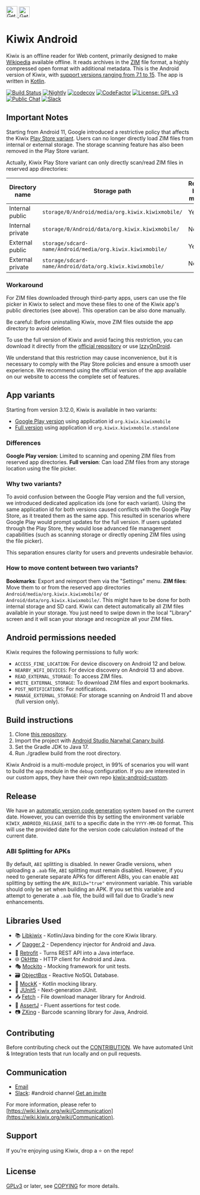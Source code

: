 <a href="https://play.google.com/store/apps/details?id=org.kiwix.kiwixmobile" target="_blank" align="left">
  <img src="https://play.google.com/intl/en/badges/images/badge_new.png" alt="Get it on Google Play" height="30" />
</a>
<a href="https://apt.izzysoft.de/fdroid/index/apk/org.kiwix.kiwixmobile.standalone" target="_blank" align="left">
  <img src="https://gitlab.com/IzzyOnDroid/repo/-/raw/master/assets/IzzyOnDroid2.png" alt="Get it on IzzyOnDroid" height="29" />
</a>

# Kiwix Android

Kiwix is an offline reader for Web content, primarily designed to make [Wikipedia](https://www.wikipedia.org/) available offline. It reads archives in the [ZIM](https://openzim.org) file format, a highly compressed open format with additional metadata.
This is the Android version of Kiwix, with [support versions ranging from 7.1 to 15](https://github.com/kiwix/kiwix-android/blob/main/buildSrc/src/main/kotlin/Config.kt). The app is written in [Kotlin](https://kotlinlang.org/).

[![Build Status](https://github.com/kiwix/kiwix-android/workflows/CI/badge.svg?query=branch%3Amain+workflow%3ANightly)](https://github.com/kiwix/kiwix-android/actions?query=workflow%3ACI+branch%3Amain)
[![Nightly](https://github.com/kiwix/kiwix-android/actions/workflows/nightly.yml/badge.svg)](https://github.com/kiwix/kiwix-android/actions/workflows/nightly.yml)
[![codecov](https://codecov.io/gh/kiwix/kiwix-android/branch/main/graph/badge.svg)](https://codecov.io/gh/kiwix/kiwix-android)
[![CodeFactor](https://www.codefactor.io/repository/github/kiwix/kiwix-android/badge)](https://www.codefactor.io/repository/github/kiwix/kiwix-android)
[![License: GPL v3](https://img.shields.io/badge/License-GPLv3-blue.svg)](https://www.gnu.org/licenses/gpl-3.0)
[![Public Chat](https://img.shields.io/badge/public-chat-green)](https://chat.kiwix.org)
[![Slack](https://img.shields.io/badge/Slack-chat-E01E5A)](https://kiwixoffline.slack.com)

## Important Notes

Starting from Android 11, Google introduced a restrictive policy that affects the Kiwix [Play Store
variant](https://play.google.com/store/apps/details?id=org.kiwix.kiwixmobile). Users can no longer directly load ZIM files from internal or external storage. The storage scanning feature has also been removed in the Play Store variant.

Actually, Kiwix Play Store variant can only directly scan/read ZIM files in reserved app directories:

| Directory name   | Storage path                                                | Readable by File manager |
|------------------|-------------------------------------------------------------|--------------------------|
| Internal public  | `storage/0/Android/media/org.kiwix.kiwixmobile/`            | Yes                      |
| Internal private | `storage/0/Android/data/org.kiwix.kiwixmobile/`             | No                       |
| External public  | `storage/sdcard-name/Android/media/org.kiwix.kiwixmobile/`  | Yes                      |
| External private | `storage/sdcard-name/Android/data/org.kiwix.kiwixmobile/`   | No                       |

### Workaround

For ZIM files downloaded through third-party apps, users can use the file picker in Kiwix to select and move these files to one of the Kiwix app's public directories (see above). This operation can be also done manually.

Be careful: Before uninstalling Kiwix, move ZIM files outside the app directory to avoid deletion.

To use the full version of Kiwix and avoid facing this restriction, you can download it directly from the [official repository](https://download.kiwix.org/release/kiwix-android/) or use [IzzyOnDroid](https://apt.izzysoft.de/fdroid/index/apk/org.kiwix.kiwixmobile.standalone).

We understand that this restriction may cause inconvenience, but it is necessary to comply with the Play Store policies and ensure a smooth user experience. We recommend using the official version of the app available on our website to access the complete set of features.

## App variants

Starting from version 3.12.0, Kiwix is available in two variants:

- [Google Play version](https://android.kiwix.org/) using application id `org.kiwix.kiwixmobile`
- [Full version](https://download.kiwix.org/release/kiwix-android/) using application id `org.kiwix.kiwixmobile.standalone`

### Differences

**Google Play version**: Limited to scanning and opening ZIM files from reserved app directories.
**Full version**: Can load ZIM files from any storage location using the file picker.

### Why two variants?

To avoid confusion between the Google Play version and the full version, we introduced dedicated application ids (one for each variant). Using the same application id for both versions caused conflicts with the Google Play Store, as it treated them as the same app. This resulted in scenarios where Google Play would prompt updates for the full version. If users updated through the Play Store, they would lose advanced file management capabilities (such as scanning storage or directly opening ZIM files using the file picker).

This separation ensures clarity for users and prevents undesirable behavior.

### How to move content between two variants?

**Bookmarks**: Export and reimport them via the "Settings" menu.
**ZIM files**: Move them to or from the reserved app directories `Android/media/org.kiwix.kiwixmobile/` or
`Android/data/org.kiwix.kiwixmobile/`. This might have to be done for both internal storage and SD card. Kiwix can detect automatically all ZIM files available in your storage. You just need to swipe down in the local "Library" screen and
it will scan your storage and recognize all your ZIM files.

## Android permissions needed

Kiwix requires the following permissions to fully work:

- `ACCESS_FINE_LOCATION`: For device discovery on Android 12 and below.
- `NEARBY_WIFI_DEVICES`: For device discovery on Android 13 and above.
- `READ_EXTERNAL_STORAGE`: To access ZIM files.
- `WRITE_EXTERNAL_STORAGE`: To download ZIM files and export bookmarks.
- `POST_NOTIFICATIONS`: For notifications.
- `MANAGE_EXTERNAL_STORAGE`: For storage scanning on Android 11 and above (full version only).

## Build instructions
1. Clone [this repository](https://github.com/kiwix/kiwix-android).
2. Import the project with [Android Studio Narwhal Canary build](https://developer.android.com/studio/preview).
3. Set the Gradle JDK to Java 17.
4. Run ./gradlew build from the root directory.

Kiwix Android is a multi-module project, in 99% of scenarios you will want to build the `app` module in the `debug` configuration. If you are interested in our custom apps, they have their own repo [kiwix-android-custom](https://github.com/kiwix/kiwix-android-custom).

## Release

We have an [automatic version code generation](https://github.com/kiwix/kiwix-android/blob/main/buildSrc/src/main/kotlin/VersionCodeGenerator.kt) system based on the current date. However, you can override this by setting the environment variable `KIWIX_ANDROID_RELEASE_DATE` to a specific date in the `YYYY-MM-DD` format. This will use the provided date for the version code calculation instead of the current date.

### ABI Splitting for APKs

By default, `ABI` splitting is disabled. In newer Gradle versions, when uploading a `.aab` file, `ABI` splitting must remain disabled.
However, if you need to generate separate APKs for different ABIs, you can enable `ABI` splitting by setting the `APK_BUILD="true"` environment variable.
This variable should only be set when building an APK. If you set this variable and attempt to generate a `.aab` file, the build will fail due to Gradle's new enhancements.

## Libraries Used

- 📚 [Libkiwix](https://github.com/kiwix/java-libkiwix) - Kotlin/Java binding for the core Kiwix library.
- 🗡️ [Dagger 2](https://github.com/google/dagger) - Dependency injector for Android and Java.
- 🔄 [Retrofit](https://square.github.io/retrofit/) - Turns REST API into a Java interface.
- 🌐 [OkHttp](https://github.com/square/okhttp) - HTTP client for Android and Java.
- 🎭  [Mockito](https://github.com/mockito/mockito) - Mocking framework for unit tests.
- 🗃️ [ObjectBox](https://github.com/objectbox/objectbox-java) - Reactive NoSQL Database.
- 🐒 [MockK](https://github.com/mockk/mockk) - Kotlin mocking library.
- 🧪 [JUnit5](https://github.com/junit-team/junit5/) - Next-generation JUnit.
- 📥 [Fetch](https://github.com/tonyofrancis/Fetch) - File download manager library for Android.
- 🧪 [AssertJ](https://github.com/joel-costigliola/assertj-core) - Fluent assertions for test code.
- 📷 [ZXing](https://github.com/zxing/zxing) - Barcode scanning library for Java, Android.

## Contributing

Before contributing check out the [CONTRIBUTION](https://github.com/kiwix/kiwix-android/blob/main/CONTRIBUTING.md). We have automated Unit & Integration tests that run locally and on pull requests.

## Communication

* [Email](mailto:contact+android@kiwix.org)
* [Slack](https://kiwixoffline.slack.com): #android
  channel [Get an invite](https://join.slack.com/t/kiwixoffline/shared_invite/zt-19s7tsi68-xlgHdmDr5c6MJ7uFmJuBkg)

For more information, please refer to
[https://wiki.kiwix.org/wiki/Communication](https://wiki.kiwix.org/wiki/Communication).

## Support
If you're enjoying using Kiwix, drop a ⭐️ on the repo!

## License

[GPLv3](https://www.gnu.org/licenses/gpl-3.0) or later, see [COPYING](COPYING) for more details.
